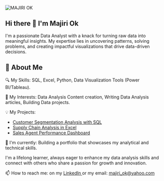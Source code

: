 
![MAJIRI OK](https://github.com/user-attachments/assets/b942d6ca-b3ca-4f9f-91ff-2764283e4225)


## Hi there 👋 I'm Majiri Ok

I'm a passionate Data Analyst with a knack for turning raw data into meaningful insights. My expertise lies in uncovering patterns, solving problems, and creating impactful visualizations that drive data-driven decisions.

## 💼 About Me

🔍 My Skills: SQL, Excel, Python, Data Visualization Tools (Power BI/Tableau).

🔭 My Interests: Data Analysis Content creation, Writing Data Analysis articles, Building Data projects.

💡 My Projects:
- <a href = "https://www.linkedin.com/pulse/customer-segmentation-analysis-sql-leveraging-rfm-model-maj-ok-pja7e/"> Customer Segmentation Analysis with SQL </a>
- <a href = "https://www.linkedin.com/pulse/supply-chain-analysis-excel-maj-ok-hdfhe/"> Supply Chain Analysis in Excel </a>
- <a href = "https://www.linkedin.com/pulse/sales-performance-analysis-deep-dive-agent-metrics-excel-maj-ok-ud1ge/"> Sales Agent Performance Dashboard </a>

🌱 I'm currently: Building a portfolio that showcases my analytical and technical skills.

I'm a lifelong learner, always eager to enhance my data analysis skills and connect with others who share a passion for growth and innovation.

📫 How to reach me: on my <a href = "https://www.linkedin.com/in/majiri-ok/"> LinkedIn </a> or my email: majiri_ok@yahoo.com

